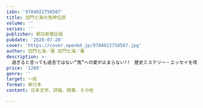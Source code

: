 ```yaml
---
isbn: '9784022758507'
title: 加門七海の鬼神伝説
volume: ''
series: ''
publisher: 朝日新聞出版
pubdate: '2020-07-20'
cover: 'https://cover.openbd.jp/9784022758507.jpg'
author: 加門七海／著 加門七海／著
description: >-
  過ぎると言っても過言ではない“鬼”への愛が止まらない!!　歴史ミステリー・エッセイを得意とする加門七海が“鬼”への愛を語りつくす。鬼界のヒーロー酒呑童子を称え、朝廷の犬・源頼光と四天王の悪行を晒し、鬼を娶った坂上田村麻呂を敬愛する！愛と怒りのイチャモンだらけのライト歴史ミステリーエッセイ。
price: '1200'
genre: ''
target: 一般
format: 単行本
content: 日本文学、評論、随筆、その他

---
```

